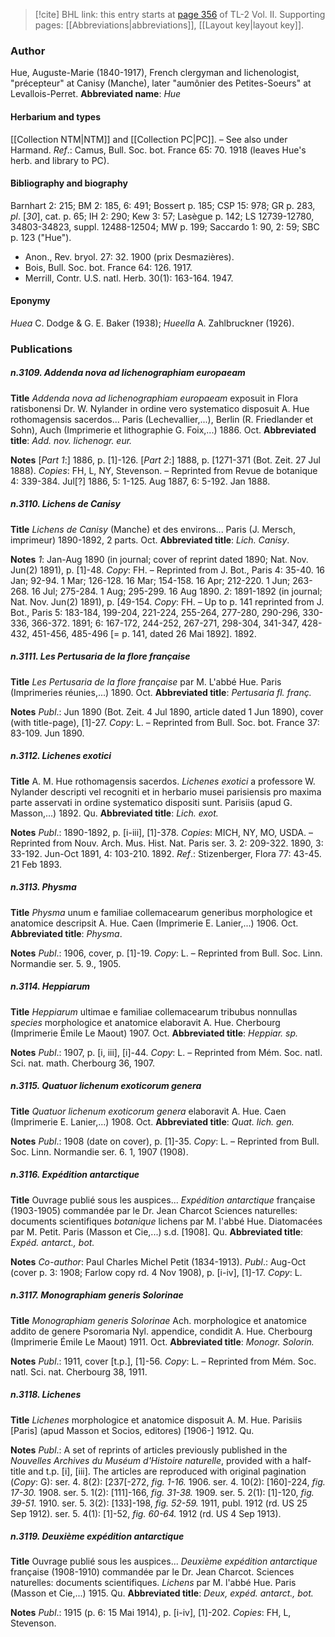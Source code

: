> [!cite] BHL link: this entry starts at [page 356](https://www.biodiversitylibrary.org/page/33068598) of TL-2 Vol. II.
> Supporting pages: [[Abbreviations|abbreviations]], [[Layout key|layout key]].

### Author

Hue, Auguste-Marie (1840-1917), French clergyman and lichenologist, "précepteur" at Canisy (Manche), later "aumônier des Petites-Soeurs" at Levallois-Perret. 
**Abbreviated name**: *Hue*

#### Herbarium and types

[[Collection NTM|NTM]] and [[Collection PC|PC]]. – See also under Harmand.
*Ref*.: Camus, Bull. Soc. bot. France 65: 70. 1918 (leaves Hue's herb. and library to PC).

#### Bibliography and biography

Barnhart 2: 215; BM 2: 185, 6: 491; Bossert p. 185; CSP 15: 978; GR p. 283, *pl*. \[*30*\], cat. p. 65; IH 2: 290; Kew 3: 57; Lasègue p. 142; LS 12739-12780, 34803-34823, suppl. 12488-12504; MW p. 199; Saccardo 1: 90, 2: 59; SBC p. 123 ("Hue").
- Anon., Rev. bryol. 27: 32. 1900 (prix Desmazières).
- Bois, Bull. Soc. bot. France 64: 126. 1917.
- Merrill, Contr. U.S. natl. Herb. 30(1): 163-164. 1947.

#### Eponymy

*Huea* C. Dodge & G. E. Baker (1938); *Hueella* A. Zahlbruckner (1926).

### Publications

##### n.3109. Addenda nova ad lichenographiam europaeam

**Title**
*Addenda nova ad lichenographiam europaeam* exposuit in Flora ratisbonensi Dr. W. Nylander in ordine vero systematico disposuit A. Hue rothomagensis sacerdos... Paris (Lechevallier,...), Berlin (R. Friedlander et Sohn), Auch (Imprimerie et lithographie G. Foix,...) 1886. Oct.
**Abbreviated title**: *Add. nov. lichenogr. eur.*

**Notes**
\[*Part 1*:\] 1886, p. \[1\]-126.
\[*Part 2*:\] 1888, p. \[1271-371 (Bot. Zeit. 27 Jul 1888).
*Copies*: FH, L, NY, Stevenson. – Reprinted from Revue de botanique 4: 339-384. Jul\[?\] 1886, 5: 1-125. Aug 1887, 6: 5-192. Jan 1888.

##### n.3110. Lichens de Canisy

**Title**
*Lichens de Canisy* (Manche) et des environs... Paris (J. Mersch, imprimeur) 1890-1892, 2 parts. Oct.
**Abbreviated title**: *Lich. Canisy*.

**Notes**
*1*: Jan-Aug 1890 (in journal; cover of reprint dated 1890; Nat. Nov. Jun(2) 1891), p. \[1\]-48.
*Copy*: FH. – Reprinted from J. Bot., Paris 4: 35-40. 16 Jan; 92-94. 1 Mar; 126-128. 16 Mar; 154-158. 16 Apr; 212-220. 1 Jun; 263-268. 16 Jul; 275-284. 1 Aug; 295-299. 16 Aug 1890.
*2*: 1891-1892 (in journal; Nat. Nov. Jun(2) 1891), p. \[49-154. *Copy*: FH. – Up to p. 141 reprinted from J. Bot., Paris 5: 183-184, 199-204, 221-224, 255-264, 277-280, 290-296, 330-336, 366-372. 1891; 6: 167-172, 244-252, 267-271, 298-304, 341-347, 428-432, 451-456, 485-496 \[= p. 141, dated 26 Mai 1892\]. 1892.

##### n.3111. Les Pertusaria de la flore française

**Title**
*Les Pertusaria de la flore française* par M. L'abbé Hue. Paris (Imprimeries réunies,...) 1890. Oct.
**Abbreviated title**: *Pertusaria fl. franç.*

**Notes**
*Publ*.: Jun 1890 (Bot. Zeit. 4 Jul 1890, article dated 1 Jun 1890), cover (with title-page), \[1\]-27. *Copy*: L. – Reprinted from Bull. Soc. bot. France 37: 83-109. Jun 1890.

##### n.3112. Lichenes exotici

**Title**
A. M. Hue rothomagensis sacerdos. *Lichenes exotici* a professore W. Nylander descripti vel recogniti et in herbario musei parisiensis pro maxima parte asservati in ordine systematico dispositi sunt. Parisiis (apud G. Masson,...) 1892. Qu.
**Abbreviated title**: *Lich. exot.*

**Notes**
*Publ*.: 1890-1892, p. \[i-iii\], \[1\]-378. *Copies*: MICH, NY, MO, USDA. – Reprinted from Nouv. Arch. Mus. Hist. Nat. Paris ser. 3. 2: 209-322. 1890, 3: 33-192. Jun-Oct 1891, 4: 103-210. 1892.
*Ref*.: Stizenberger, Flora 77: 43-45. 21 Feb 1893.

##### n.3113. Physma

**Title**
*Physma* unum e familiae collemacearum generibus morphologice et anatomice descripsit A. Hue. Caen (Imprimerie E. Lanier,...) 1906. Oct.
**Abbreviated title**: *Physma*.

**Notes**
*Publ*.: 1906, cover, p. \[1\]-19. *Copy*: L. – Reprinted from Bull. Soc. Linn. Normandie ser. 5. 9., 1905.

##### n.3114. Heppiarum

**Title**
*Heppiarum* ultimae e familiae collemacearum tribubus nonnullas *species* morphologice et anatomice elaboravit A. Hue. Cherbourg (Imprimerie Émile Le Maout) 1907. Oct.
**Abbreviated title**: *Heppiar. sp.*

**Notes**
*Publ*.: 1907, p. \[i, iii\], \[i\]-44. *Copy*: L. – Reprinted from Mém. Soc. natl. Sci. nat. math. Cherbourg 36, 1907.

##### n.3115. Quatuor lichenum exoticorum genera

**Title**
*Quatuor lichenum exoticorum genera* elaboravit A. Hue. Caen (Imprimerie E. Lanier,...) 1908. Oct.
**Abbreviated title**: *Quat. lich. gen.*

**Notes**
*Publ*.: 1908 (date on cover), p. \[1\]-35. *Copy*: L. – Reprinted from Bull. Soc. Linn. Normandie ser. 6. 1, 1907 (1908).

##### n.3116. Expédition antarctique

**Title**
Ouvrage publié sous les auspices... *Expédition antarctique* française (1903-1905) commandée par le Dr. Jean Charcot Sciences naturelles: documents scientifiques *botanique* lichens par M. l'abbé Hue. Diatomacées par M. Petit. Paris (Masson et Cie,...) s.d. \[1908\]. Qu.
**Abbreviated title**: *Expéd. antarct., bot.*

**Notes**
*Co-author*: Paul Charles Michel Petit (1834-1913).
*Publ*.: Aug-Oct (cover p. 3: 1908; Farlow copy rd. 4 Nov 1908), p. \[i-iv\], \[1\]-17. *Copy*: L.

##### n.3117. Monographiam generis Solorinae

**Title**
*Monographiam generis Solorinae* Ach. morphologice et anatomice addito de genere Psoromaria Nyl. appendice, condidit A. Hue. Cherbourg (Imprimerie Émile Le Maout) 1911. Oct.
**Abbreviated title**: *Monogr. Solorin.*

**Notes**
*Publ*.: 1911, cover \[t.p.\], \[1\]-56. *Copy*: L. – Reprinted from Mém. Soc. natl. Sci. nat. Cherbourg 38, 1911.

##### n.3118. Lichenes

**Title**
*Lichenes* morphologice et anatomice disposuit A. M. Hue. Parisiis \[Paris\] (apud Masson et Socios, editores) \[1906-\] 1912. Qu.

**Notes**
*Publ*.: A set of reprints of articles previously published in the *Nouvelles Archives du Muséum d'Histoire naturelle*, provided with a half-title and t.p. \[i\], \[iii\]. The articles are reproduced with original pagination (*Copy*: G):
ser. 4. 8(2): \[237\[-272, *fig. 1-16.* 1906.
ser. 4. 10(2): \[160\]-224, *fig. 17-30.* 1908.
ser. 5. 1(2): \[111\]-166, *fig. 31-38.* 1909.
ser. 5. 2(1): \[1\]-120, *fig. 39-51.* 1910.
ser. 5. 3(2): \[133\]-198, *fig. 52-59.* 1911, publ. 1912 (rd. US 25 Sep 1912). ser. 5. 4(1): \[1\]-52, *fig. 60-64.* 1912 (rd. US 4 Sep 1913).

##### n.3119. Deuxième expédition antarctique

**Title**
Ouvrage publié sous les auspices... *Deuxième expédition antarctique* française (1908-1910) commandée par le Dr. Jean Charcot. Sciences naturelles: documents scientifiques. *Lichens* par M. l'abbé Hue. Paris (Masson et Cie,...) 1915. Qu.
**Abbreviated title**: *Deux, expéd. antarct., bot.*

**Notes**
*Publ*.: 1915 (p. 6: 15 Mai 1914), p. \[i-iv\], \[1\]-202. *Copies*: FH, L, Stevenson.

